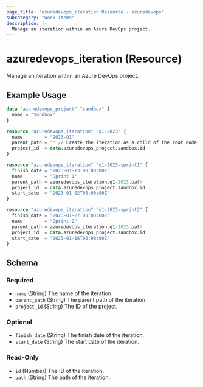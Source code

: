 ```yaml
---
page_title: "azuredevops_iteration Resource - azuredevops"
subcategory: "Work Items"
description: |-
  Manage an iteration within an Azure DevOps project.
---
```


# azuredevops_iteration (Resource)

Manage an iteration within an Azure DevOps project.

## Example Usage

```terraform
data "azuredevops_project" "sandbox" {
  name = "Sandbox"
}

resource "azuredevops_iteration" "q1-2023" {
  name        = "2023-Q1"
  parent_path = "" // Create the iteration as a child of the root node
  project_id  = data.azuredevops_project.sandbox.id
}

resource "azuredevops_iteration" "q1-2023-sprint1" {
  finish_date = "2023-01-13T00:00:00Z"
  name        = "Sprint 1"
  parent_path = azuredevops_iteration.q1-2023.path
  project_id  = data.azuredevops_project.sandbox.id
  start_date  = "2023-01-02T00:00:00Z"
}

resource "azuredevops_iteration" "q1-2023-sprint2" {
  finish_date = "2023-01-27T00:00:00Z"
  name        = "Sprint 2"
  parent_path = azuredevops_iteration.q1-2023.path
  project_id  = data.azuredevops_project.sandbox.id
  start_date  = "2023-01-16T00:00:00Z"
}
```

<!-- schema generated by tfplugindocs -->
## Schema

### Required

- `name` (String) The name of the iteration.
- `parent_path` (String) The parent path of the iteration.
- `project_id` (String) The ID of the project.

### Optional

- `finish_date` (String) The finish date of the iteration.
- `start_date` (String) The start date of the iteration.

### Read-Only

- `id` (Number) The ID of the iteration.
- `path` (String) The path of the iteration.
